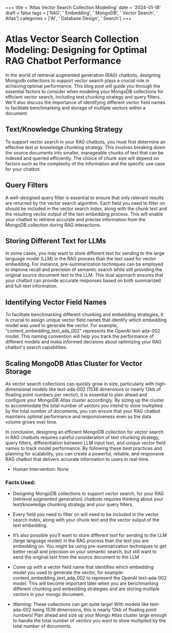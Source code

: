 
+++
title = 'Atlas Vector Search Collection Modelling'
date = '2024-01-18'
draft = false
tags = ['RAG', ' Embedding', ' MongoDB', ' Vector Search', ' Atlas']
categories = ['AI', ' Database Design', ' Search']
+++

 # Atlas Vector Search Collection Modeling: Designing for Optimal RAG Chatbot Performance

In the world of retrieval augmented generation (RAG) chatbots, designing Mongodb collections to support vector search plays a crucial role in achieving optimal performance. This blog post will guide you through the essential factors to consider when modeling your MongoDB collections for efficient vector search, including text chunking strategy and query filters. We'll also discuss the importance of identifying different vector field names to facilitate benchmarking and storage of multiple vectors within a document.

## Text/Knowledge Chunking Strategy

To support vector search in your RAG chatbots, you must first determine an effective text or knowledge chunking strategy. This involves breaking down the source documents into smaller, manageable chunks of text that can be indexed and queried efficiently. The choice of chunk size will depend on factors such as the complexity of the information and the specific use case for your chatbot.

## Query Filters

A well-designed query filter is essential to ensure that only relevant results are returned by the vector search algorithm. Each field you need to filter on should be included in the vector search index, along with the chunk text and the resulting vector output of the text embedding process. This will enable your chatbot to retrieve accurate and precise information from the MongoDB collection during RAG interactions.

## Storing Different Text for LLMs

In some cases, you may want to store different text for sending to the large language model (LLM) in the RAG process than the text used for vector embedding. For instance, pre-summarization techniques can be employed to improve recall and precision of semantic search while still providing the original source document text to the LLM. This dual approach ensures that your chatbot can provide accurate responses based on both summarized and full-text information.

## Identifying Vector Field Names

To facilitate benchmarking different chunking and embedding strategies, it is crucial to assign unique vector field names that identify which embedding model was used to generate the vector. For example, "content_embedding_text_ada_002" represents the OpenAI text-ada-002 model. This naming convention will help you track the performance of different models and make informed decisions about optimizing your RAG chatbot's search capabilities.

## Scaling MongoDB Atlas Cluster for Vector Storage

As vector search collections can quickly grow in size, particularly with high-dimensional models like text-ada-002 (1536 dimensions or nearly 12kb of floating point numbers per vector), it is essential to plan ahead and configure your MongoDB Atlas cluster accordingly. By sizing up the cluster to accommodate the total number of vectors you intend to store multiplied by the total number of documents, you can ensure that your RAG chatbot maintains optimal performance and responsiveness even as the data volume grows over time.

In conclusion, designing an efficient MongoDB collection for vector search in RAG chatbots requires careful consideration of text chunking strategy, query filters, differentiation between LLM input text, and unique vector field names to track model performance. By following these best practices and planning for scalability, you can create a powerful, reliable, and responsive RAG chatbot that delivers accurate information to users in real-time.
 * Human Intervention: None

### Facts Used:
* Designing MongoDB collections to support vector search, for your RAG (retrieval augmented generation) chatbots requires thinking about your text/knowledge chunking strategy and your query filters.
* Every field you need to filter on will need to be included in the vector search index, along with your chunk text and the vector output of the text embedding.
* It’s also possible you’ll want to store different text for sending to the LLM (large language model) in the RAG process than the text you are embedding on.  You might be using pre-summarization techniques to get better recall and precision on your semantic search, but still want to send the original text from the source document to the LLM
* Come up with a vector field name that identifies which embedding model you used to generate the vector, for example:  content_embedding_text_ada_002 to represent the OpenAI text-ada-002 model.  This will become important later when you are benchmarking different chunking and embedding strategies and are storing multiple vectors in your mongo document.
* Warning:  These collections can get quite large!  With models like text-ada-002 being 1536 dimensions, this is nearly 12kb of floating point numbers!  Plan ahead and size up your Mongo Atlas cluster large enough to handle the total number of vectors you want to store multiplied by the total number of documents.
